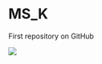 # MS_K
First repository on GitHub

<img src="https://img.shields.io/badge/Google_Colab-F9AB00?style=flat-square&logo=googlecolab&logoColor=white"/>


